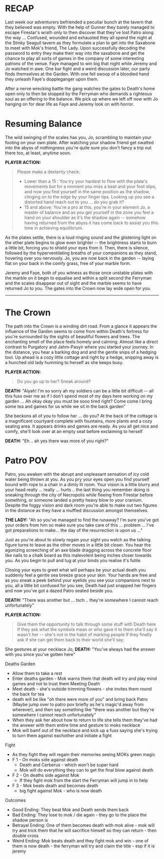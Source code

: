 # RECAP
Last week our adventurers befriended a peculiar bunch at the tavern that they believed was empty. With the help of Gunner they barely managed to escape Firestar's wrath only to then discover that they've lost Patro along the way ... Confused, wounded and exhausted they all spend the night at the Stinky Seagull tavern as they formulate a plan to get into the Saxabone to meet with Mok's friend, The Lady. Upon successfully decoding the password to entry they make their way into the saxabone and get the chance to play all sorts of games in the company of some interesting patrons of the venue. Faye managed to win big that night while Jeremy and Jo watched in awe. One bar fight and a weird discussion later, our party finds themselves at the Garden. With one fell swoop of a bloodied hand they unleash Faye's doppleganger upon them. 

After a nerve wrecking battle the gang watches the gates to Death's home open only to then be stopped by the Ferryman who demands a righteous soul as an offering to the balance. We pick up where we left off now with Jo hanging on for dear life as Faye and Jeremy look on with horror. 

# Resuming Balance
The wild swinging of the scales has you, Jo, scrambling to maintain your footing on your own plate. After watching your shadow friend get swatted into the abyss of nothingness you're quite sure you don't fancy a trip out there too, at least, anytime soon. 

**PLAYER ACTION:**
> Please make a dexterity check:
> - Lower than a 15 : You try your hardest to flow with the plate's movements but for a moment you miss a beat and your foot slips, and now you find yourself in the same position as the shadow, clinging on to the edge by your finger tips. Looking up you see a distorted hand reach out to you ... do you grab it?
> - 15 and above: You're a pro at this, you're in your element Jo, a master of balance and as you get yourself in the zone you feel a hand on your shoulder as it's the shadow again -- somehow having returned from the abyss it has come back to assist you this time in achieving equilibrium. 

As the plates settle, there is a loud ringing sound and the glistening light on the other plate begins to glow even brighter -- the brightness starts to burn a little bit, forcing you to shield your eyes from it. Then, there is silence, followed by the hyperventilating breaths of your companions as they stand, hovering over you nervously. Jo, you are now back in the garden -- laying flat on your back in the comfy grass, free of your marble form.

Jeremy and Faye, both of you witness as those once unstable plates with the marble on it begin to equalise and within a split second the Ferryman and the scales disappear out of sight and the marble seems to have returned Jo to you. The gates into the Crown now lay wide open for you.

----
# The Crown
The path into the Crown is a winding dirt road. From a glance it appears the influence of the Garden seems to come from within Death's fortress for you're surrounded by the sights of beautiful flowers and trees. The enchanting smell of the place feels homely and calming. Almost like a direct contrast to Purgatory and Jahm-Pasyir where you started your journey. In the distance, you hear a barking dog and and the gentle snips of a hedging tool. Up ahead is a cozy little cottage and right by a hedge, snipping away is a hunched old lady humming to herself as she keeps busy.

**PLAYER ACTION:**
> Do you go up to her? Sneak around?

**DEATH:** "Aiyah! I'm so sorry ah my soldiers can be a little bit difficult -- all this fuss over me as if I don't spend most of my days here working on my garden ...  Ah okay okay you must be sooo tired right? Come come I bring some tea and games for us while we sit in the back garden"

She beckons all of you to follow her ... do you?
At the back of the cottage is a magnificent courtyard complete with fountains, more plants and a cozy seating area. It appears drinks and games are ready.
As you all get nice and comfy, she'll look over at an empty seat before exclaiming to herself

**DEATH:** "Eh .. ah yes there was more of you right?"

# Patro POV
Patro, you awaken with the abrupt and unpleasant sensation of icy cold water being thrown at you. As you pry your eyes open you find yourself bound with rope to a chair in a dimly lit room. Your vision is a little blurry and your head really ... really ... hurts .. the last thing you remember doing is sneaking through the city of Necropolis while fleeing from Firestar before something, or someone landed a pretty heavy blow to your cranium. Despite the foggy vision and dark room you're able to make out two figures in the distance as they have a muffled discussion amongst themselves.

**THE LADY:** "Ah so you've managed to find the runaway? I'm sure you've got your orders from him so make sure you take care of this ... problem ... I've got preparations to make... the day of the resurrection is upon us ..." 

Just as you're about to slowly regain your sight you watch as the talking figure turns to leave as the other moves in a little bit closer. You hear the agonizing screeching of an axe blade dragging across the concrete floor like nails to a chalk board as this malevolent being inches closer towards you. As you begin to pull and tug at your binds you realise it's futile.

Closing your eyes to greet what will perhaps be your actual death you suddenly feel a gentle sea breeze grace your skin. Your hands are free and as you sneak a peek behind your eyelids you see your companions next to you, all a little bit confused for you see, Death had just snapped her fingers and now you've got a dazed Patro seated beside you.

**DEATH:** "There was another but ... tsch .. they're somewhere I cannot reach unfortunately"

**PLAYER ACTION:**
> Give them the opportunity to talk through some stuff with Death here 
> If they ask what the symbols mean or who gave it to them she'll say it wasn't her -- she's not in the habit of marking people
> If they finally ask if she can get them back to their world she'll say:

She gestures at your necklace Jo, 
**DEATH:** "You've always had the answer with you since you've gotten here"


Deaths Garden
- Allow them to take a rest
- Enter deaths garden - Mok warns them that death will try and play mind games and not to trust them
Meeting Death
- Meet death - she's outside trimming flowers - she invites them round the back for tea
- death will be like "oh there were more of you" and bring back Patro (Maybe jump over to patro pov briefly as he's magic'd away from wherever), and then say something like "there was another but they're somewhere I cannot reach unfortunately"
- When they ask her about how to return to life she tells them they've had the answer with them entire time and gesture to moks necklace
- Mok will bamf out of the necklace and kick up a fuss saying she's trying to turn them against eachother and initiate a fight 

Fight
- As they fight they will regain their memories seeing MOKs green magic
- F 1 - On moks side against death
	- Death and Cerberus - which won't be super hard
	- Mok will do everything they can to get the final blow against death
- F 2 - On deaths side against Mok
	- If they fight mok from the start the Ferryman will jump in to help
- F 3 - Mok beats death and becomes death
	- big fight against Mok - who is now death


Outcomes
- Good Ending: They beat Mok and Death sends them back
- Bad Ending: They lose to mok / die again - they go to the place the shadow person is
- Betrayal Ending: One of them becomes death with mok alive - mok will try and trick them that he will sacrifice himself so they can return - then double cross
- Weird Ending: Mok beats death and they fight mok and win - one of them is now death - the ferryman will try and claim the title - esp if it is jeremy